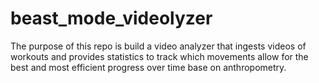 # beast_mode_videolyzer
The purpose of this repo is build a video analyzer that ingests videos of workouts and provides statistics to track which movements allow for the best and most efficient progress over time base on anthropometry.
